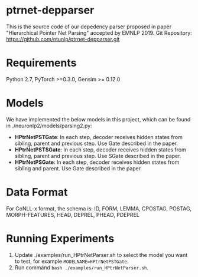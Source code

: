 # ptrnet-depparser
This is the source code of our depedency parser proposed in paper "Hierarchical Pointer Net Parsing" accepted by EMNLP 2019.
Git Repository: https://github.com/ntunlp/ptrnet-depparser.git

# Requirements
Python 2.7, PyTorch >=0.3.0, Gensim >= 0.12.0

# Models
We have implemented the below models in this project, which can be found in ./neuronlp2/models/parsing2.py:
- **HPtrNetPSTGate**: In each step, decoder receives hidden states from sibling, parent and previous step. Use Gate described in the paper.
- **HPtrNetPSTSGate**: In each step, decoder receives hidden states from sibling, parent and previous step. Use SGate described in the paper.
- **HPtrNetPSGate**: In each step, decoder receives hidden states from sibling and parent. Use Gate described in the paper.

# Data Format
For CoNLL-x format, the schema is:
ID, FORM, LEMMA, CPOSTAG, POSTAG, MORPH-FEATURES, HEAD, DEPREL, PHEAD, PDEPREL

# Running Experiments
1. Update ./examples/run_HPtrNetParser.sh to select the model you want to test, for example `MODELNAME=HPtrNetPSTGate`.
2. Run command `bash ./examples/run_HPtrNetParser.sh`.

